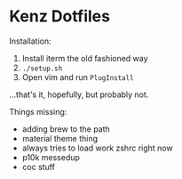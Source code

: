# Kenz Dotfiles

Installation: 
1. Install iterm the old fashioned way
2. `./setup.sh`
3. Open vim and run `PlugInstall`

...that's it, hopefully, but probably not. 

Things missing: 
* adding brew to the path
* material theme thing
* always tries to load work zshrc right now
* p10k messedup
* coc stuff
